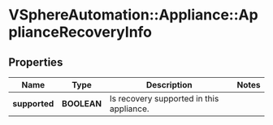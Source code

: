 # VSphereAutomation::Appliance::ApplianceRecoveryInfo

## Properties
Name | Type | Description | Notes
------------ | ------------- | ------------- | -------------
**supported** | **BOOLEAN** | Is recovery supported in this appliance. | 


